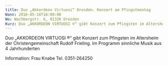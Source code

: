 ```yaml
---
title: Duo „Akkordeon Virtuosi“ Dresden. Konzert am Pfingstmontag
Wann: 2016-05-16T16:00:00
Wo: Wachbergstr. 6, 01326 Dresden
Kurz: Duo „AKKORDEON VIRTUOSI ®“ gibt Konzert zum Pfingsten im Altersheim der Christengemeinschaft Rudolf Frieling..
---
```


Duo „AKKORDEON VIRTUOSI ®“ gibt Konzert zum Pfingsten im Altersheim der Christengemeinschaft Rudolf Frieling.
Im Programm sinnliche Musik aus 4 Jahrhunderten 


Information:
Frau Knabe
Tel. 0351-264250